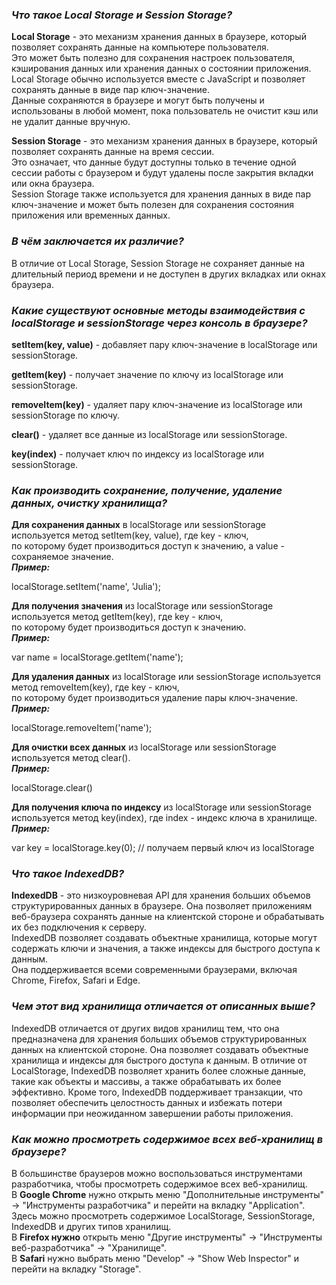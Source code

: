 ### *Что такое Local Storage и Session Storage?* 

**Local Storage** - это механизм хранения данных в браузере, который позволяет сохранять данные на компьютере пользователя.   
Это может быть полезно для сохранения настроек пользователя, кэширования данных или хранения данных о состоянии приложения.  
Local Storage обычно используется вместе с JavaScript и позволяет сохранять данные в виде пар ключ-значение.  
Данные сохраняются в браузере и могут быть получены и использованы в любой момент, пока пользователь не очистит кэш или не удалит данные вручную.  

**Session Storage** - это механизм хранения данных в браузере, который позволяет сохранять данные на время сессии.   
Это означает, что данные будут доступны только в течение одной сессии работы с браузером и будут удалены после закрытия вкладки или окна браузера.   
Session Storage также используется для хранения данных в виде пар ключ-значение и может быть полезен для сохранения состояния приложения или временных данных.     

### *В чём заключается их различие?*
В отличие от Local Storage, Session Storage не сохраняет данные на длительный период времени и не доступен в других вкладках или окнах браузера.    

### *Какие существуют основные методы взаимодействия с localStorage и sessionStorage через консоль в браузере?*

**setItem(key, value)** - добавляет пару ключ-значение в localStorage или sessionStorage.  

**getItem(key)** - получает значение по ключу из localStorage или sessionStorage.  

**removeItem(key)** - удаляет пару ключ-значение из localStorage или sessionStorage по ключу.  

**clear()** - удаляет все данные из localStorage или sessionStorage.  

**key(index)** - получает ключ по индексу из localStorage или sessionStorage.    


### *Как производить сохранение, получение, удаление данных, очистку хранилища?*   

**Для сохранения данных** в localStorage или sessionStorage используется метод setItem(key, value), где key - ключ,   
по которому будет производиться доступ к значению, а value - сохраняемое значение.   
***Пример:***

localStorage.setItem('name', 'Julia');

**Для получения значения** из localStorage или sessionStorage используется метод getItem(key), где key - ключ,   
по которому будет производиться доступ к значению.  
***Пример:***

var name = localStorage.getItem('name');

**Для удаления данных** из localStorage или sessionStorage используется метод removeItem(key), где key - ключ,   
по которому будет производиться удаление пары ключ-значение.   
***Пример:***

localStorage.removeItem('name');

**Для очистки всех данных** из localStorage или sessionStorage используется метод clear().   
***Пример:***

localStorage.clear()  
  
**Для получения ключа по индексу** из localStorage или sessionStorage используется метод key(index), где index - индекс ключа в хранилище.   
***Пример:***

var key = localStorage.key(0); // получаем первый ключ из localStorage
 

### *Что такое IndexedDB?*     

**IndexedDB** - это низкоуровневая API для хранения больших объемов структурированных данных в браузере. Она позволяет приложениям веб-браузера сохранять данные на клиентской стороне и обрабатывать их без подключения к серверу.   
IndexedDB позволяет создавать объектные хранилища, которые могут содержать ключи и значения, а также индексы для быстрого доступа к данным.   
Она поддерживается всеми современными браузерами, включая Chrome, Firefox, Safari и Edge.   

### *Чем этот вид хранилища отличается от описанных выше?*

IndexedDB отличается от других видов хранилищ тем, что она предназначена для хранения больших объемов структурированных данных на клиентской стороне.   Она позволяет создавать объектные хранилища и индексы для быстрого доступа к данным. В отличие от LocalStorage, IndexedDB позволяет хранить более сложные данные, такие как объекты и массивы, а также обрабатывать их более эффективно. Кроме того, IndexedDB поддерживает транзакции, что позволяет обеспечить целостность данных и избежать потери информации при неожиданном завершении работы приложения.    

### *Как можно просмотреть содержимое всех веб-хранилищ в браузере?*

В большинстве браузеров можно воспользоваться инструментами разработчика, чтобы просмотреть содержимое всех веб-хранилищ.  
В **Google Chrome** нужно открыть меню "Дополнительные инструменты" -> "Инструменты разработчика" и перейти на вкладку "Application".   
Здесь можно просмотреть содержимое LocalStorage, SessionStorage, IndexedDB и других типов хранилищ.   
В **Firefox нужно** открыть меню "Другие инструменты" -> "Инструменты веб-разработчика" -> "Хранилище".   
В **Safari** нужно выбрать меню "Develop" -> "Show Web Inspector" и перейти на вкладку "Storage".




